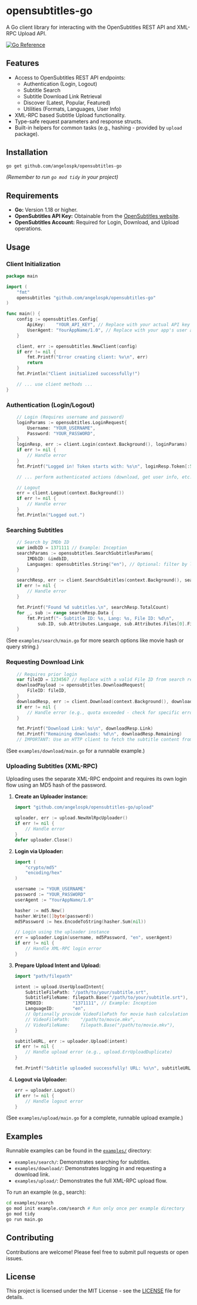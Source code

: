 # opensubtitles-go

A Go client library for interacting with the OpenSubtitles REST API and XML-RPC Upload API.

[![Go Reference](https://pkg.go.dev/badge/github.com/angelospk/opensubtitles-go.svg)](https://pkg.go.dev/github.com/angelospk/opensubtitles-go)
<!-- Add other badges if desired (Build status, coverage, etc.) -->

## Features

*   Access to OpenSubtitles REST API endpoints:
    *   Authentication (Login, Logout)
    *   Subtitle Search
    *   Subtitle Download Link Retrieval
    *   Discover (Latest, Popular, Featured)
    *   Utilities (Formats, Languages, User Info)
*   XML-RPC based Subtitle Upload functionality.
*   Type-safe request parameters and response structs.
*   Built-in helpers for common tasks (e.g., hashing - provided by `upload` package).

## Installation

```bash
go get github.com/angelospk/opensubtitles-go
```

*(Remember to run `go mod tidy` in your project)*

## Requirements

*   **Go:** Version 1.18 or higher.
*   **OpenSubtitles API Key:** Obtainable from the [OpenSubtitles website](https://opensubtitles.stoplight.io/).
*   **OpenSubtitles Account:** Required for Login, Download, and Upload operations.

## Usage

### Client Initialization

```go
package main

import (
	"fmt"
	opensubtitles "github.com/angelospk/opensubtitles-go"
)

func main() {
	config := opensubtitles.Config{
		ApiKey:    "YOUR_API_KEY", // Replace with your actual API key
		UserAgent: "YourAppName/1.0", // Replace with your app's user agent
	}

	client, err := opensubtitles.NewClient(config)
	if err != nil {
		fmt.Printf("Error creating client: %v\n", err)
		return
	}
	fmt.Println("Client initialized successfully!")

	// ... use client methods ...
}
```

### Authentication (Login/Logout)

```go
	// Login (Requires username and password)
	loginParams := opensubtitles.LoginRequest{
		Username: "YOUR_USERNAME",
		Password: "YOUR_PASSWORD",
	}
	loginResp, err := client.Login(context.Background(), loginParams)
	if err != nil {
		// Handle error
	}
	fmt.Printf("Logged in! Token starts with: %s\n", loginResp.Token[:5])

	// ... perform authenticated actions (download, get user info, etc.) ...

	// Logout
	err = client.Logout(context.Background())
	if err != nil {
		// Handle error
	}
	fmt.Println("Logged out.")
```

### Searching Subtitles

```go
	// Search by IMDb ID
	var imdbID = 1371111 // Example: Inception
	searchParams := opensubtitles.SearchSubtitlesParams{
		IMDbID: &imdbID,
		Languages: opensubtitles.String("en"), // Optional: filter by language
	}

	searchResp, err := client.SearchSubtitles(context.Background(), searchParams)
	if err != nil {
		// Handle error
	}

	fmt.Printf("Found %d subtitles.\n", searchResp.TotalCount)
	for _, sub := range searchResp.Data {
		fmt.Printf("- Subtitle ID: %s, Lang: %s, File ID: %d\n",
			sub.ID, sub.Attributes.Language, sub.Attributes.Files[0].FileID)
	}
```

(See `examples/search/main.go` for more search options like movie hash or query string.)

### Requesting Download Link

```go
	// Requires prior login
	var fileID = 1234567 // Replace with a valid File ID from search results
	downloadPayload := opensubtitles.DownloadRequest{
		FileID: fileID,
	}
	downloadResp, err := client.Download(context.Background(), downloadPayload)
	if err != nil {
		// Handle error (e.g., quota exceeded - check for specific error types)
	}

	fmt.Printf("Download Link: %s\n", downloadResp.Link)
	fmt.Printf("Remaining downloads: %d\n", downloadResp.Remaining)
	// IMPORTANT: Use an HTTP client to fetch the subtitle content from downloadResp.Link
```

(See `examples/download/main.go` for a runnable example.)

### Uploading Subtitles (XML-RPC)

Uploading uses the separate XML-RPC endpoint and requires its own login flow using an MD5 hash of the password.

1.  **Create an Uploader instance:**

    ```go
    import "github.com/angelospk/opensubtitles-go/upload"

    uploader, err := upload.NewXmlRpcUploader()
    if err != nil {
        // Handle error
    }
    defer uploader.Close()
    ```

2.  **Login via Uploader:**

    ```go
    import (
        "crypto/md5"
        "encoding/hex"
    )

    username := "YOUR_USERNAME"
    password := "YOUR_PASSWORD"
    userAgent := "YourAppName/1.0"

    hasher := md5.New()
    hasher.Write([]byte(password))
    md5Password := hex.EncodeToString(hasher.Sum(nil))

    // Login using the uploader instance
    err = uploader.Login(username, md5Password, "en", userAgent)
    if err != nil {
        // Handle XML-RPC login error
    }
    ```

3.  **Prepare Upload Intent and Upload:**

    ```go
    import "path/filepath"

    intent := upload.UserUploadIntent{
        SubtitleFilePath: "/path/to/your/subtitle.srt",
        SubtitleFileName: filepath.Base("/path/to/your/subtitle.srt"),
        IMDBID:           "1371111", // Example: Inception
        LanguageID:       "en",
        // Optionally provide VideoFilePath for movie hash calculation
        // VideoFilePath:    "/path/to/movie.mkv",
        // VideoFileName:    filepath.Base("/path/to/movie.mkv"),
    }

    subtitleURL, err := uploader.Upload(intent)
    if err != nil {
        // Handle upload error (e.g., upload.ErrUploadDuplicate)
    }

    fmt.Printf("Subtitle uploaded successfully! URL: %s\n", subtitleURL)
    ```

4.  **Logout via Uploader:**

    ```go
    err = uploader.Logout()
    if err != nil {
        // Handle logout error
    }
    ```

(See `examples/upload/main.go` for a complete, runnable upload example.)

## Examples

Runnable examples can be found in the [`examples/`](./examples/) directory:

*   `examples/search/`: Demonstrates searching for subtitles.
*   `examples/download/`: Demonstrates logging in and requesting a download link.
*   `examples/upload/`: Demonstrates the full XML-RPC upload flow.

To run an example (e.g., search):

```bash
cd examples/search
go mod init example.com/search # Run only once per example directory
go mod tidy
go run main.go
```

## Contributing

Contributions are welcome! Please feel free to submit pull requests or open issues.

## License

This project is licensed under the MIT License - see the [LICENSE](./LICENSE) file for details. 